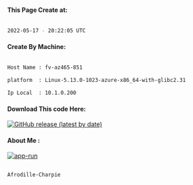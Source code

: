 
   
#### This Page Create at:

```bash

2022-05-17 - 20:22:05 UTC

```

#### Create By Machine:

```bash

Host Name : fv-az465-851

platform  : Linux-5.13.0-1023-azure-x86_64-with-glibc2.31

Ip Local  : 10.1.0.200

```
#### Download This code Here:

[![GitHub release (latest by date)](https://img.shields.io/github/v/release/Afrodille-Charpie/App-Run-1?style=for-the-badge&label=Download)](https://github.com/Afrodille-Charpie/App-Run-1/releases) 

</p> 

#### About Me :

[![app-run](https://github.com/Afrodille-Charpie/App-Run-1/actions/workflows/app-run.yml/badge.svg)](https://github.com/Afrodille-Charpie/App-Run-1/actions/workflows/app-run.yml)

```bash

Afrodille-Charpie

```

